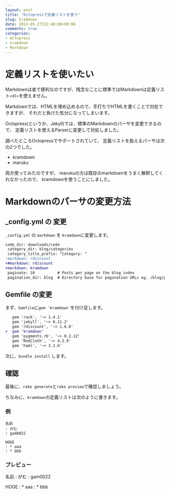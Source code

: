 ```yaml
---
layout: post
title: "Octopressで定義リストを使う"
slug: kramdown
date: 2013-05-27T22:40:00+09:00
comments: true
categories: 
- Octopress
- kramdown
- Markdown
---
```


# 定義リストを使いたい

Markdownは楽で便利なのですが、残念なことに標準ではMarkdownは定義リスト`<dl>`を使えません。

Markdownでは、HTMLを埋め込めるので、手打ちでHTMLを書くことで対処できますが、
それだと負けた気分になってしまいます。

Octopress(というか、Jekyll)では、標準のMarkdownのパーサを変更できるので、
定義リストを使えるParserに変更して対処しました。

<!--more-->

調べたところOctopressでサポートされていて、
定義リストを扱えるパーサは次の2つでした。

* kramdown
* maruku

両方使ってみたのですが、
marukuの方は既存のmarkdownをうまく解釈してくれなかったので、
kramdownを使うことにしました。

# Markdownのパーサの変更方法

## _config.yml の 変更

 `_config.yml` の `markdown` を `kramdown`に変更します。

``` diff _config.yml
code_dir: downloads/code
 category_dir: blog/categories
 category_title_prefix: "Category: "
-markdown: rdiscount
+#markdown: rdiscount
+markdown: kramdown
 paginate: 10          # Posts per page on the blog index
 pagination_dir: blog  # Directory base for pagination URLs eg. /blog/page/2/
```

## Gemfile の変更

まず、`Gemfile`に`gem 'kramdown'`を付け足します。

``` diff Gemfile
   gem 'rack', '~> 1.4.1'
   gem 'jekyll', '~> 0.11.2'
   gem 'rdiscount', '~> 1.6.8'
+  gem 'kramdown'
   gem 'pygments.rb', '~> 0.2.12'
   gem 'RedCloth', '~> 4.2.9'
   gem 'haml', '~> 3.1.6'
```

次に、`bundle install` します。

## 確認

最後に、`rake generate`と`rake preview`で確認しましょう。

ちなみに、`kramdown`の定義リストは次のように書きます。

### 例

``` text 定義リストの例
名前
: がむ
: gam0022

HOGE
: * aaa
: * bbb
```

### プレビュー

名前
: がむ
: gam0022

HOGE
: * aaa
: * bbb
